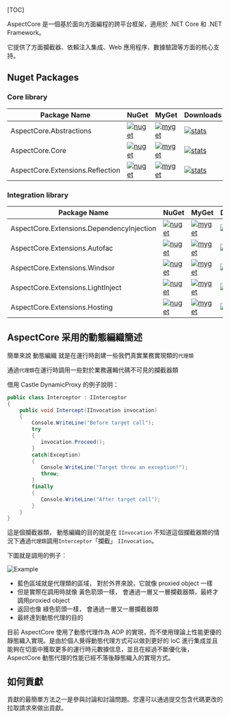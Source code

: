 [TOC]

AspectCore 是一個基於面向方面編程的跨平台框架，適用於 .NET Core 和 .NET Framework。

它提供了方面攔截器、依賴注入集成、Web 應用程序、數據驗證等方面的核心支持。

## Nuget Packages

### Core library

| Package Name                     | NuGet                                                        | MyGet                                                        | Downloads                                                    |
| -------------------------------- | ------------------------------------------------------------ | ------------------------------------------------------------ | ------------------------------------------------------------ |
| AspectCore.Abstractions          | [![nuget](https://camo.githubusercontent.com/2b1a295e6225308fc8b5002da736b1788b8a2c20eb738631167b884560da301f/68747470733a2f2f696d672e736869656c64732e696f2f6e756765742f762f417370656374436f72652e4162737472616374696f6e732e7376673f7374796c653d666c61742d737175617265)](https://www.nuget.org/packages/AspectCore.Abstractions) | [![myget](https://camo.githubusercontent.com/26dc4bfd426e3dbcb6a3a2085913ef8f340b903c8d109440922ac982f694c38c/68747470733a2f2f696d672e736869656c64732e696f2f6d796765742f617370656374636f72652f767072652f417370656374436f72652e4162737472616374696f6e732e7376673f7374796c653d666c61742d737175617265)](https://www.myget.org/feed/aspectcore/package/nuget/AspectCore.Abstractions) | [![stats](https://camo.githubusercontent.com/a5add0188fe7847c567d5f09b4004fa9cae4cf37a14bb28134a88dd24adab4cc/68747470733a2f2f696d672e736869656c64732e696f2f6e756765742f64742f417370656374436f72652e4162737472616374696f6e732e7376673f7374796c653d666c61742d737175617265)](https://www.nuget.org/stats/packages/AspectCore.Abstractions?groupby=Version) |
| AspectCore.Core                  | [![nuget](https://camo.githubusercontent.com/b4c2dd6f842cbf74a9110b64ed800939c13edd83a63e47279f57dd9c93e0ac07/68747470733a2f2f696d672e736869656c64732e696f2f6e756765742f762f417370656374436f72652e436f72652e7376673f7374796c653d666c61742d737175617265)](https://www.nuget.org/packages/AspectCore.Core) | [![myget](https://camo.githubusercontent.com/3ed796601c6d0ac0bad7a4727d50e20e2039a3b40aff77afcfc9fa9c8d227575/68747470733a2f2f696d672e736869656c64732e696f2f6d796765742f617370656374636f72652f767072652f417370656374436f72652e436f72652e7376673f7374796c653d666c61742d737175617265)](https://www.myget.org/feed/aspectcore/package/nuget/AspectCore.Core) | [![stats](https://camo.githubusercontent.com/02b9e733eeb5a01b017dbed19e0727bb6f98863055e5fa9ec2a2478bfa7b642f/68747470733a2f2f696d672e736869656c64732e696f2f6e756765742f64742f417370656374436f72652e436f72652e7376673f7374796c653d666c61742d737175617265)](https://www.nuget.org/stats/packages/AspectCore.Core?groupby=Version) |
| AspectCore.Extensions.Reflection | [![nuget](https://camo.githubusercontent.com/2c87c8f231653af71e8153e77a5708aac64f52e8d437e47bdba15198ca460262/68747470733a2f2f696d672e736869656c64732e696f2f6e756765742f762f417370656374436f72652e457874656e73696f6e732e5265666c656374696f6e2e7376673f7374796c653d666c61742d737175617265)](https://www.nuget.org/packages/AspectCore.Extensions.Reflection) | [![myget](https://camo.githubusercontent.com/010d20b890cd3fc4ad26529d9c96ace79495ca4aa31e7b47b37f68d2c3ab70d3/68747470733a2f2f696d672e736869656c64732e696f2f6d796765742f617370656374636f72652f767072652f417370656374436f72652e457874656e73696f6e732e5265666c656374696f6e2e7376673f7374796c653d666c61742d737175617265)](https://www.myget.org/feed/aspectcore/package/nuget/AspectCore.Extensions.Reflection) | [![stats](https://camo.githubusercontent.com/39065977efef1be07418339f0bcdaef5702f8da1ca912a0dda247a0ebb34d451/68747470733a2f2f696d672e736869656c64732e696f2f6e756765742f64742f417370656374436f72652e457874656e73696f6e732e5265666c656374696f6e2e7376673f7374796c653d666c61742d737175617265)](https://www.nuget.org/stats/packages/AspectCore.Extensions.Reflection?groupby=Version) |

### Integration library

| Package Name                              | NuGet                                                        | MyGet                                                        | Downloads                                                    |
| ----------------------------------------- | ------------------------------------------------------------ | ------------------------------------------------------------ | ------------------------------------------------------------ |
| AspectCore.Extensions.DependencyInjection | [![nuget](https://camo.githubusercontent.com/b198267b3dc906235f5e4052b219ba6fb7b8148abae58b60bfae245164baf46b/68747470733a2f2f696d672e736869656c64732e696f2f6e756765742f762f417370656374436f72652e457874656e73696f6e732e446570656e64656e6379496e6a656374696f6e2e7376673f7374796c653d666c61742d737175617265)](https://www.nuget.org/packages/AspectCore.Extensions.DependencyInjection) | [![myget](https://camo.githubusercontent.com/b4c6a1bce915e25b831db67169f8cb0522eff15af99748a619886a9a76a600f6/68747470733a2f2f696d672e736869656c64732e696f2f6d796765742f617370656374636f72652f767072652f417370656374436f72652e457874656e73696f6e732e446570656e64656e6379496e6a656374696f6e2e7376673f7374796c653d666c61742d737175617265)](https://www.myget.org/feed/aspectcore/package/nuget/AspectCore.Extensions.DependencyInjection) | [![stats](https://camo.githubusercontent.com/2bcefc2ee84f9b4a8c9f7bdfa4ca2455d9bcf2182ec5f6881721a8f38c941374/68747470733a2f2f696d672e736869656c64732e696f2f6e756765742f64742f417370656374436f72652e457874656e73696f6e732e446570656e64656e6379496e6a656374696f6e2e7376673f7374796c653d666c61742d737175617265)](https://www.nuget.org/stats/packages/AspectCore.Extensions.DependencyInjection?groupby=Version) |
| AspectCore.Extensions.Autofac             | [![nuget](https://camo.githubusercontent.com/0aa51f690b7427a1ed044b67a82baaa6bcf6bd9bc13856a05e8852c7cb816164/68747470733a2f2f696d672e736869656c64732e696f2f6e756765742f762f417370656374436f72652e457874656e73696f6e732e4175746f6661632e7376673f7374796c653d666c61742d737175617265)](https://www.nuget.org/packages/AspectCore.Extensions.Autofac) | [![myget](https://camo.githubusercontent.com/81666d7d2c521186a248a66c6e4f18aa270246b511e48bed94e576f03166e2b3/68747470733a2f2f696d672e736869656c64732e696f2f6d796765742f617370656374636f72652f767072652f417370656374436f72652e457874656e73696f6e732e4175746f6661632e7376673f7374796c653d666c61742d737175617265)](https://www.myget.org/feed/aspectcore/package/nuget/AspectCore.Extensions.Autofac) | [![stats](https://camo.githubusercontent.com/36de1c2deba2f9e6bc2d2a60106757a51b8421ff0a6a396bfa78228b0e985e77/68747470733a2f2f696d672e736869656c64732e696f2f6e756765742f64742f417370656374436f72652e457874656e73696f6e732e4175746f6661632e7376673f7374796c653d666c61742d737175617265)](https://www.nuget.org/stats/packages/AspectCore.Extensions.Autofac?groupby=Version) |
| AspectCore.Extensions.Windsor             | [![nuget](https://camo.githubusercontent.com/2038cfdbb2390b2ead1216a986a54ff848f46b5a1515903d9c4b556597a91c5d/68747470733a2f2f696d672e736869656c64732e696f2f6e756765742f762f417370656374436f72652e457874656e73696f6e732e57696e64736f722e7376673f7374796c653d666c61742d737175617265)](https://www.nuget.org/packages/AspectCore.Extensions.Windsor) | [![myget](https://camo.githubusercontent.com/a1b5d128704ef63ab2c8375072b240631dd658cabf02b51edb0f3e06207914bf/68747470733a2f2f696d672e736869656c64732e696f2f6d796765742f617370656374636f72652f767072652f417370656374436f72652e457874656e73696f6e732e57696e64736f722e7376673f7374796c653d666c61742d737175617265)](https://www.myget.org/feed/aspectcore/package/nuget/AspectCore.Extensions.Windsor) | [![stats](https://camo.githubusercontent.com/5956129dc59ab3968d004c13f2c4239408de8b830e3fa852a955d3975ea9c599/68747470733a2f2f696d672e736869656c64732e696f2f6e756765742f64742f417370656374436f72652e457874656e73696f6e732e57696e64736f722e7376673f7374796c653d666c61742d737175617265)](https://www.nuget.org/stats/packages/AspectCore.Extensions.Windsor?groupby=Version) |
| AspectCore.Extensions.LightInject         | [![nuget](https://camo.githubusercontent.com/668b1fc986f1ec93e9c1b9bcee1a72c04df1c0cd1f14562a6059ac513a9b5149/68747470733a2f2f696d672e736869656c64732e696f2f6e756765742f762f417370656374436f72652e457874656e73696f6e732e4c69676874496e6a6563742e7376673f7374796c653d666c61742d737175617265)](https://www.nuget.org/packages/AspectCore.Extensions.LightInject) | [![myget](https://camo.githubusercontent.com/1a96e5dfb9c60021b4603f08cdc953e3604fdf39605c07a0903adad3b5205360/68747470733a2f2f696d672e736869656c64732e696f2f6d796765742f617370656374636f72652f767072652f417370656374436f72652e457874656e73696f6e732e4c69676874496e6a6563742e7376673f7374796c653d666c61742d737175617265)](https://www.myget.org/feed/aspectcore/package/nuget/AspectCore.Extensions.LightInject) | [![stats](https://camo.githubusercontent.com/612bd9a05c069d187c438c99360cbb0622a1dfac5f32cd3053de5f91cfbab2e0/68747470733a2f2f696d672e736869656c64732e696f2f6e756765742f64742f417370656374436f72652e457874656e73696f6e732e4c69676874496e6a6563742e7376673f7374796c653d666c61742d737175617265)](https://www.nuget.org/stats/packages/AspectCore.Extensions.LightInject?groupby=Version) |
| AspectCore.Extensions.Hosting             | [![nuget](https://camo.githubusercontent.com/6d3628d7766cb18d6a0a043e7c2ccc8d13e0a7628ebb2af1fd198797d4d05a0d/68747470733a2f2f696d672e736869656c64732e696f2f6e756765742f762f417370656374436f72652e457874656e73696f6e732e486f7374696e672e7376673f7374796c653d666c61742d737175617265)](https://www.nuget.org/packages/AspectCore.Extensions.Hosting) | [![myget](https://camo.githubusercontent.com/a0413f745d2fa91b8005f03358c08f0bf21e9ba8645c63b122695853d888cc8a/68747470733a2f2f696d672e736869656c64732e696f2f6d796765742f617370656374636f72652f767072652f417370656374436f72652e457874656e73696f6e732e486f7374696e672e7376673f7374796c653d666c61742d737175617265)](https://www.myget.org/feed/aspectcore/package/nuget/AspectCore.Extensions.Hosting) | [![stats](https://camo.githubusercontent.com/aad1694652ab591505e1e2a7a8b2a926131298e57518737a461e65c7fc8f8d05/68747470733a2f2f696d672e736869656c64732e696f2f6e756765742f64742f417370656374436f72652e457874656e73696f6e732e486f7374696e672e7376673f7374796c653d666c61742d737175617265)](https://www.nuget.org/stats/packages/AspectCore.Extensions.Hosting?groupby=Version) |

## AspectCore 采用的動態編織簡述

簡單來說 動態編織 就是在運行時創建一些我們真實業務實現類的`代理類`

通過`代理類`在運行時調用一些對於業務邏輯代碼不可見的攔截器類

借用 Castle DynamicProxy 的例子說明：

```csharp
public class Interceptor : IInterceptor
{
    public void Intercept(IInvocation invocation)
    {
        Console.WriteLine("Before target call");
        try
        {
           invocation.Proceed();
        }
        catch(Exception)
        {
           Console.WriteLine("Target threw an exception!");
           throw;
        }
        finally
        {
           Console.WriteLine("After target call");
        }
    }
}
```



這是個攔截器類， 動態編織的目的就是在 `IInvocation` 不知道這個攔截器類的情況下通過`代理類`調用`Interceptor`「攔截」 `IInvocation`。

下圖就是調用的例子：

![Example](/articles/projects/aspectcore/assets/proxy-pipeline.png)

- 藍色區域就是代理類的區域， 對於外界來說，它就像 proxied object 一樣
- 但是實際在調用時就像 黃色箭頭一樣， 會通過一層又一層攔截器類，最終才調用proxied object
- 返回也像 綠色箭頭一樣， 會通過一層又一層攔截器類
- 最終達到動態代理的目的

目前 AspectCore 使用了動態代理作為 AOP 的實現，而不使用理論上性能更優的靜態織入實現。是由於個人覺得動態代理方式可以做到更好的 IoC 進行集成並且能夠在切面中獲取更多的運行時元數據信息，並且在經過不斷優化後，AspectCore 動態代理的性能已經不落後靜態織入的實現方式。

## 如何貢獻

貢獻的最簡單方法之一是參與討論和討論問題。您還可以通過提交包含代碼更改的拉取請求來做出貢獻。